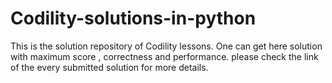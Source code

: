 # Codility-solutions-in-python
This is the solution repository of Codility lessons. 
One can get here solution with  maximum score , correctness and performance. 
please check the link of the every submitted solution for more details.
